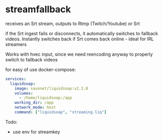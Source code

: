 # streamfallback

receives an Srt stream, outputs to Rtmp (Twitch/Youtube) or Srt

if the Srt ingest fails or disconnects, it automatically switches to fallback videos. Instantly switches back if Srt comes back online - ideal for IRL streamers

Works with hvec input, since we need reencoding anyway to properly switch to fallback videos

for easy of use docker-compose:
```yml
services:
  liquidsoap:
    image: savonet/liquidsoap:v2.3.0
    volumes:
      - /home/liquidsoap:/app
    working_dir: /app
    network_mode: host
    command: ["liquidsoap", "streaming.liq"]
```

Todo:
- use env for streamkey
